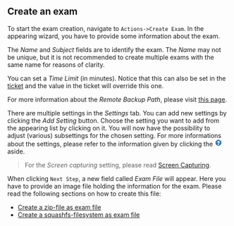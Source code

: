 ## Create an exam

To start the exam creation, navigate to `Actions->Create Exam`. In the appearing wizard, you have to provide some information about the exam.

The *Name* and *Subject* fields are to identify the exam. The *Name* may not be unique, but it is not recommended to create multiple exams with the same name for reasons of clarity.

You can set a *Time Limit* (in minutes). Notice that this can also be set in the [ticket](create-single-ticket.md) and the value in the ticket will override this one.

For more information about the *Remote Backup Path*, please visit [this page](remote-backup-path.md).

There are multiple settings in the *Settings* tab. You can add new settings by clicking the *Add Setting* button. Choose the setting you want to add from the appearing list by clicking on it. You will now have the possibility to adjust (various) subsettings for the chosen setting. For more informations about the settings, please refer to the information given by clicking the ![questionmarks](img/questionmark.png) aside.

> For the *Screen capturing* setting, please read [Screen Capturing](screen-capturing.md).

When clicking `Next Step`, a new field called *Exam File* will appear. Here you have to provide an image file holding the information for the exam. Please read the following sections on how to create this file:

* [Create a zip-file as exam file](create-zip-exam-file.md)
* [Create a squashfs-filesystem as exam file](create-squashfs-exam-file.md)
